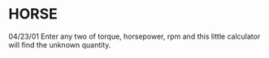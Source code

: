 ﻿# HORSE
04/23/01	Enter any two of torque, horsepower, rpm and this little calculator will find the unknown quantity.
